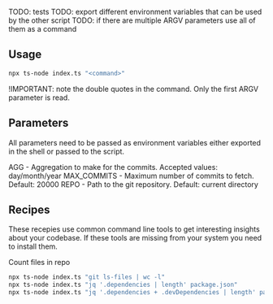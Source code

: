 TODO: tests
TODO: export different environment variables that can be used by the other script
TODO: if there are multiple ARGV parameters use all of them as a command


## Usage
```bash
npx ts-node index.ts "<command>"
```
!IMPORTANT: note the double quotes in the command. Only the first ARGV parameter is read.

## Parameters
All parameters need to be passed as environment variables either exported in the shell or passed to the script.

AGG - Aggregation to make for the commits. Accepted values: day/month/year
MAX_COMMITS - Maximum number of commits to fetch. Default: 20000
REPO - Path to the git repository. Default: current directory


## Recipes
These recepies use common command line tools to get interesting insights about your codebase.
If these tools are missing from your system you need to install them.

Count files in repo
```bash
npx ts-node index.ts "git ls-files | wc -l"
npx ts-node index.ts "jq '.dependencies | length' package.json"
npx ts-node index.ts "jq '.dependencies + .devDependencies | length' package.json"
```